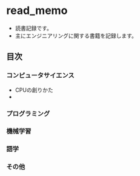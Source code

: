 # read_memo

- 読書記録です。
- 主にエンジニアリングに関する書籍を記録します。

## 目次

### コンピュータサイエンス

- CPUの創りかた
-

### プログラミング

### 機械学習

### 語学

### その他
